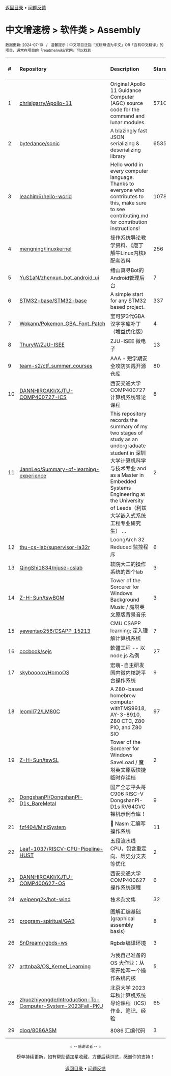 <a href="https://github.com/GrowingGit/GitHub-Chinese-Top-Charts#github中文排行榜">返回目录</a> • <a href="/content/docs/feedback.md">问题反馈</a>

# 中文增速榜 > 软件类 > Assembly
<sub>数据更新: 2024-07-10&nbsp;&nbsp;&nbsp;/&nbsp;&nbsp;&nbsp;温馨提示：中文项目泛指「文档母语为中文」OR「含有中文翻译」的项目，通常在项目的「readme/wiki/官网」可以找到</sub>

|#|Repository|Description|Stars|Average daily growth|Updated|
|:-|:-|:-|:-|:-|:-|
|1|[chrislgarry/Apollo-11](https://github.com/chrislgarry/Apollo-11)|Original Apollo 11 Guidance Computer (AGC) source code for the command and lunar modules.|57102|15|2024-04-25|
|2|[bytedance/sonic](https://github.com/bytedance/sonic)|A blazingly fast JSON serializing & deserializing library|6535|6|2024-07-09|
|3|[leachim6/hello-world](https://github.com/leachim6/hello-world)|Hello world in every computer language.  Thanks to everyone who contributes to this, make sure to see contributing.md for contribution instructions!|10782|2|2024-07-06|
|4|[mengning/linuxkernel](https://github.com/mengning/linuxkernel)|操作系统导论教学资料、《庖丁解牛Linux内核》配套资料|256|0|2024-06-28|
|5|[YuS1aN/zhenxun_bot_android_ui](https://github.com/YuS1aN/zhenxun_bot_android_ui)|绪山真寻Bot的Android管理后台|7|0|2024-04-01|
|6|[STM32-base/STM32-base](https://github.com/STM32-base/STM32-base)|A simple start for any STM32 based project.|337|0|2024-01-18|
|7|[Wokann/Pokemon_GBA_Font_Patch](https://github.com/Wokann/Pokemon_GBA_Font_Patch)|宝可梦3代GBA汉字字库补丁（增益优化版）|4|0|2024-01-31|
|8|[ThuryW/ZJU-ISEE](https://github.com/ThuryW/ZJU-ISEE)|ZJU-ISEE 微电子|13|0|2024-06-12|
|9|[team-s2/ctf_summer_courses](https://github.com/team-s2/ctf_summer_courses)|AAA - 短学期安全攻防实践开源仓库|80|0|2024-07-09|
|10|[DANNHIROAKI/XJTU-COMP400727-ICS](https://github.com/DANNHIROAKI/XJTU-COMP400727-ICS)|西安交通大学COMP400727计算机系统导论课程|8|0|2024-05-13|
|11|[JannLeo/Summary-of-learning-experience](https://github.com/JannLeo/Summary-of-learning-experience)|This repository records the summary of my two stages of study as an undergraduate student in 深圳大学计算机科学与技术专业 and as a Master in Embedded Systems Engineering at the University of Leeds（利兹大学嵌入式系统工程专业研究生） ...|2|0|2024-05-20|
|12|[thu-cs-lab/supervisor-la32r](https://github.com/thu-cs-lab/supervisor-la32r)|LoongArch 32 Reduced 监控程序|6|0|2024-06-30|
|13|[QingShi1834/njuse-oslab](https://github.com/QingShi1834/njuse-oslab)|软院大二的操作系统的四个lab|3|0|2024-04-12|
|14|[Z-H-Sun/tswBGM](https://github.com/Z-H-Sun/tswBGM)|Tower of the Sorcerer for Windows Background Music / 魔塔英文原版背景音乐|3|0|2024-04-01|
|15|[yewentao256/CSAPP_15213](https://github.com/yewentao256/CSAPP_15213)|CMU CSAPP learning; 深入理解计算机系统|7|0|2024-01-14|
|16|[cccbook/sejs](https://github.com/cccbook/sejs)|軟體工程 -- 以 node.js 為例|27|0|2024-03-25|
|17|[skyboooox/HomoOS](https://github.com/skyboooox/HomoOS)|宏萌-自主研发国内微内核跨平台操作系统|9|0|2024-06-28|
|18|[leomil72/LM80C](https://github.com/leomil72/LM80C)|A Z80-based homebrew computer withTMS9918, AY-3-8910, Z80 CTC, Z80 PIO, and Z80 SIO|97|0|2024-01-13|
|19|[Z-H-Sun/tswSL](https://github.com/Z-H-Sun/tswSL)|Tower of the Sorcerer for Windows SaveLoad / 魔塔英文原版快捷临时存读档|2|0|2024-04-01|
|20|[DongshanPI/DongshanPI-D1s_BareMetal](https://github.com/DongshanPI/DongshanPI-D1s_BareMetal)|国产全志平头哥C906 RISC-V DongshanPI-D1s RV64GVC 裸机示例仓库！|9|0|2024-05-09|
|21|[fzf404/MiniSystem](https://github.com/fzf404/MiniSystem)|💾 Nasm 汇编写操作系统|11|0|2024-04-24|
|22|[Leaf-1037/RISCV-CPU-Pipeline-HUST](https://github.com/Leaf-1037/RISCV-CPU-Pipeline-HUST)|五段流水线CPU，包含重定向、历史分支表等优化|2|0|2024-04-13|
|23|[DANNHIROAKI/XJTU-COMP400627-OS](https://github.com/DANNHIROAKI/XJTU-COMP400627-OS)|西安交通大学COMP400627操作系统课程|6|0|2024-04-25|
|24|[weipeng2k/hot-wind](https://github.com/weipeng2k/hot-wind)|技术杂文集|32|0|2024-06-21|
|25|[program-spiritual/GAB](https://github.com/program-spiritual/GAB)|图解汇编基础 (graphical assembly basis)|8|0|2024-01-21|
|26|[SnDream/rgbds-ws](https://github.com/SnDream/rgbds-ws)|Rgbds编译环境|3|0|2024-04-08|
|27|[arttnba3/OS_Kernel_Learning](https://github.com/arttnba3/OS_Kernel_Learning)|为我自己准备的 OS 大作业：从零开始写一个操作系统内核|5|0|2024-06-17|
|28|[zhuozhiyongde/Introduction-To-Computer-System-2023Fall-PKU](https://github.com/zhuozhiyongde/Introduction-To-Computer-System-2023Fall-PKU)|北京大学 2023 年秋计算机系统导论课程（ICS）作业、笔记、经验|65|0|2024-02-13|
|29|[dioq/8086ASM](https://github.com/dioq/8086ASM)|8086 汇编代码|3|0|2024-03-12|

<div align="center">
    <p><sub>↓ -- 感谢读者 -- ↓</sub></p>
    榜单持续更新，如有帮助请加星收藏，方便后续浏览，感谢你的支持！
</div>

<br/>

<div align="center"><a href="https://github.com/GrowingGit/GitHub-Chinese-Top-Charts#github中文排行榜">返回目录</a> • <a href="/content/docs/feedback.md">问题反馈</a></div>
